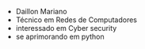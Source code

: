- Daillon Mariano
- Técnico em Redes de Computadores
- interessado em Cyber security
- se aprimorando em python

<!---
Deyllon-404/Deyllon-404 is a ✨ special ✨ repository because its `README.md` (this file) appears on your GitHub profile.
You can click the Preview link to take a look at your changes.
--->
